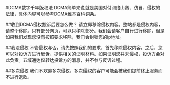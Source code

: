 #DCMA数字千年版权法
DCMA简单来说就是美国对付网络山寨、仿冒、侵权的法律，具体内容可以参考[DCMA维基百科词条](http://zh.wikipedia.org/zh-cn/數字千年版權法)。

##收到DCMA侵权投诉后要怎么做？
请立即移除侵权内容。整站都是侵权内容，请整个移除。只有部分网页，可以只移除部分。我们会请客户自行进行移除，但是如果我们发现您没有按照要求移除，我们会封锁您的ip地址。

##我没侵权
不管侵权与否，请先按照我们的要求，首先移除侵权内容。之后，您可以对投诉方进行反诉，提供相关的证明材料。如果证明您并未侵权，投诉方会对此负责。五域通达仅转达投诉方的消息，并不参与反诉过程。

##多次侵权
我们不欢迎多次侵权，多次侵权的客户可能会被我们提前终止服务而不进行退款。

